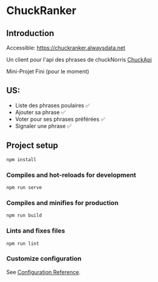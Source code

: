 # ChuckRanker

## Introduction

Accessible: https://chuckranker.alwaysdata.net

Un client pour l'api des phrases de chuckNorris <a href="https://github.com/titoutan/ChuckApi">ChuckApi</a>

Mini-Projet Fini (pour le moment)

## US:

* Liste des phrases poulaires ✅
* Ajouter sa phrase ✅
* Voter pour ses phrases préférées ✅
* Signaler une phrase ✅

## Project setup
```
npm install
```

### Compiles and hot-reloads for development
```
npm run serve
```

### Compiles and minifies for production
```
npm run build
```

### Lints and fixes files
```
npm run lint
```

### Customize configuration
See [Configuration Reference](https://cli.vuejs.org/config/).
